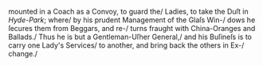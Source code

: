 mounted in a Coach as a Convoy, to guard the/
Ladies, to take the Duſt in *Hyde-Park*; where/
by his prudent Management of the Glaſs Win-/
dows he ſecures them from Beggars, and re-/
turns fraught with China-Oranges and Ballads./
Thus he is but a Gentleman-Uſher General,/
and his Buſineſs is to carry one Lady's Services/
to another, and bring back the others in Ex-/
change./
